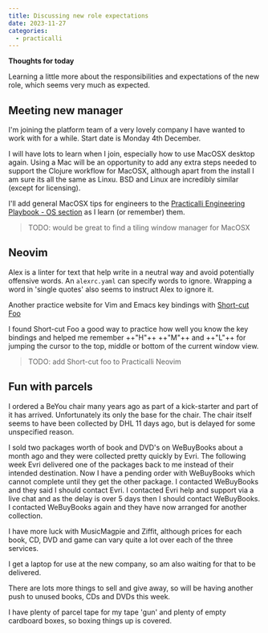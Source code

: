 ```yaml
---
title: Discussing new role expectations
date: 2023-11-27
categories:
  - practicalli
---
```


**Thoughts for today**

Learning a little more about the responsibilities and expectations of the new role, which seems very much as expected.


<!-- more -->


## Meeting new manager

I'm joining the platform team of a very lovely company I have wanted to work with for a while.  Start date is Monday 4th December.

I will have lots to learn when I join, especially how to use MacOSX desktop again.  Using a Mac will be an opportunity to add any extra steps needed to support the Clojure workflow for MacOSX, although apart from the install I am sure its all the same as Linxu.  BSD and Linux are incredibly similar (except for licensing).

I'll add general MacOSX tips for engineers to the [Practicalli Engineering Playbook - OS section](https://practical.li/engineering-playbook/os/) as I learn (or remember) them.

> TODO: would be great to find a tiling window manager for MacOSX


## Neovim 

Alex is a linter for text that help write in a neutral way and avoid potentially offensive words.  An `alexrc.yaml` can specify words to ignore.  Wrapping a word in 'single quotes' also seems to instruct Alex to ignore it.

Another practice website for Vim and Emacs key bindings with [Short-cut Foo](https://www.shortcutfoo.com/)

I found Short-cut Foo a good way to practice how well you know the key bindings and helped me remember ++"H"++ ++"M"++ and ++"L"++ for jumping the cursor to the top, middle or bottom of the current window view.

> TODO: add Short-cut foo to Practicalli Neovim


## Fun with parcels

I ordered a BeYou chair many years ago as part of a kick-starter and part of it has arrived.  Unfortunately its only the base for the chair.  The chair itself seems to have been collected by DHL 11 days ago, but is delayed for some unspecified reason.

I sold two packages worth of book and DVD's on WeBuyBooks about a month ago and they were collected pretty quickly by Evri.  The following week Evri delivered one of the packages back to me instead of their intended destination.  Now I have a pending order with WeBuyBooks which cannot complete until they get the other package.  I contacted WeBuyBooks and they said I should contact Evri.  I contacted Evri help and support via a live chat and as the delay is over 5 days then I should contact WeBuyBooks.  I contacted WeBuyBooks again and they have now arranged for another collection.

I have more luck with MusicMagpie and Ziffit, although prices for each book, CD, DVD and game can vary quite a lot over each of the three services.  

I get a laptop for use at the new company, so am also waiting for that to be delivered.

There are lots more things to sell and give away, so will be having another push to unused books, CDs and DVDs this week.

I have plenty of parcel tape for my tape 'gun' and plenty of empty cardboard boxes, so boxing things up is covered.

